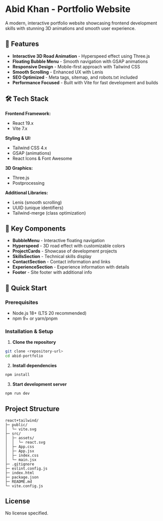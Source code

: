 # Abid Khan - Portfolio Website

A modern, interactive portfolio website showcasing frontend development skills with stunning 3D animations and smooth user experience.

## 🚀 Features

- **Interactive 3D Road Animation** - Hyperspeed effect using Three.js
- **Floating Bubble Menu** - Smooth navigation with GSAP animations
- **Responsive Design** - Mobile-first approach with Tailwind CSS
- **Smooth Scrolling** - Enhanced UX with Lenis
- **SEO Optimized** - Meta tags, sitemap, and robots.txt included
- **Performance Focused** - Built with Vite for fast development and builds

## 🛠️ Tech Stack

**Frontend Framework:**

- React 19.x
- Vite 7.x

**Styling & UI:**

- Tailwind CSS 4.x
- GSAP (animations)
- React Icons & Font Awesome

**3D Graphics:**

- Three.js
- Postprocessing

**Additional Libraries:**

- Lenis (smooth scrolling)
- UUID (unique identifiers)
- Tailwind-merge (class optimization)

## 📁 Key Components

- **BubbleMenu** - Interactive floating navigation
- **Hyperspeed** - 3D road effect with customizable colors
- **ProjectCards** - Showcase of development projects
- **SkillsSection** - Technical skills display
- **ContactSection** - Contact information and links
- **ExperienceSection** - Experience information with details
- **Footer** - Site footer with additional info

## 🚀 Quick Start

### Prerequisites

- Node.js 18+ (LTS 20 recommended)
- npm 9+ or yarn/pnpm

### Installation & Setup

1. **Clone the repository**

```bash
git clone <repository-url>
cd abid-portfolio
```

2. **Install dependencies**

```bash
npm install
```

3. **Start development server**

```bash
npm run dev
```

## Project Structure

```
react+tailwind/
├─ public/
│  └─ vite.svg
├─ src/
│  ├─ assets/
│  │  └─ react.svg
│  ├─ App.css
│  ├─ App.jsx
│  ├─ index.css
│  └─ main.jsx
├─ .gitignore
├─ eslint.config.js
├─ index.html
├─ package.json
├─ README.md
└─ vite.config.js
```

## License

No license specified.
